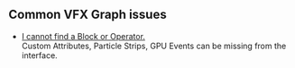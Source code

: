 ## Common VFX Graph issues
- [I cannot find a Block or Operator.](VFX%20Graph/Experimental%20Operators.md)  
  Custom Attributes, Particle Strips, GPU Events can be missing from the interface.